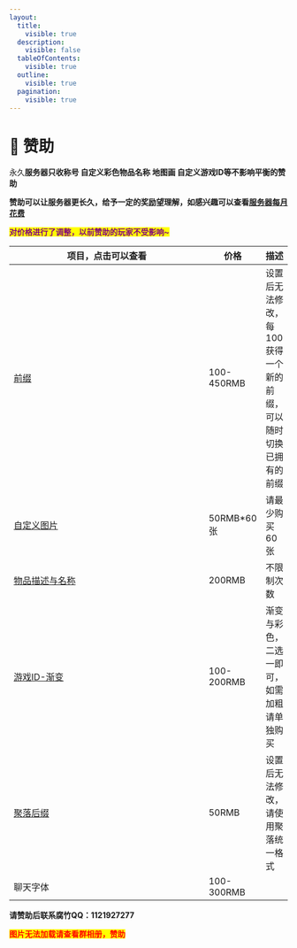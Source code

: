 ```yaml
---
layout:
  title:
    visible: true
  description:
    visible: false
  tableOfContents:
    visible: true
  outline:
    visible: true
  pagination:
    visible: true
---
```


# 💸 赞助

永久**服务器只收称号 自定义彩色物品名称 地图画 自定义游戏ID等不影响平衡的赞助**

**赞助可以让服务器更长久，给予一定的奖励望理解，如感兴趣可以查看**[**服务器每月花费**](zan-zhu-jiao-cheng/fu-wu-qi-mei-yue-hua-fei.md)

<mark style="color:purple;">**对价格进行了调整，以前赞助的玩家不受影响\~**</mark>

<table><thead><tr><th width="338">项目，点击可以查看</th><th>价格</th><th>描述</th></tr></thead><tbody><tr><td><a href="zi-ding-yi-qian-zhui.md">前缀</a></td><td>100-450RMB</td><td>设置后无法修改，每100获得一个新的前缀，可以随时切换已拥有的前缀</td></tr><tr><td><a href="cha-jian-jiao-cheng/cha-ru-tu-pian.md">自定义图片</a></td><td>50RMB*60张</td><td>请最少购买60张</td></tr><tr><td><a href="zan-zhu-jiao-cheng/zan-zhu-quan-xian/tie-zhen-xiu-gai-yan-se-yu-miao-shu.md">物品描述与名称</a></td><td>200RMB</td><td>不限制次数</td></tr><tr><td><a href="zan-zhu-jiao-cheng/zan-zhu-quan-xian/zi-ding-yi-you-xi-id-yan-se.md">游戏ID-渐变</a></td><td>100-200RMB</td><td>渐变与彩色，二选一即可，如需加粗请单独购买</td></tr><tr><td><a href="zan-zhu-jiao-cheng/zan-zhu-quan-xian/ju-la-hou-zhui.md">聚落后缀</a></td><td> 50RMB</td><td>设置后无法修改，请使用聚落统一格式</td></tr><tr><td>聊天字体</td><td>100-300RMB</td><td></td></tr></tbody></table>

**请赞助后联系腐竹QQ：1121927277**

<mark style="color:red;">**图片无法加载请查看群相册，赞助**</mark>

<figure><img src="https://s2.loli.net/2024/01/15/Oqa1bwxGj5WKTFB.png" alt=""><figcaption></figcaption></figure>
